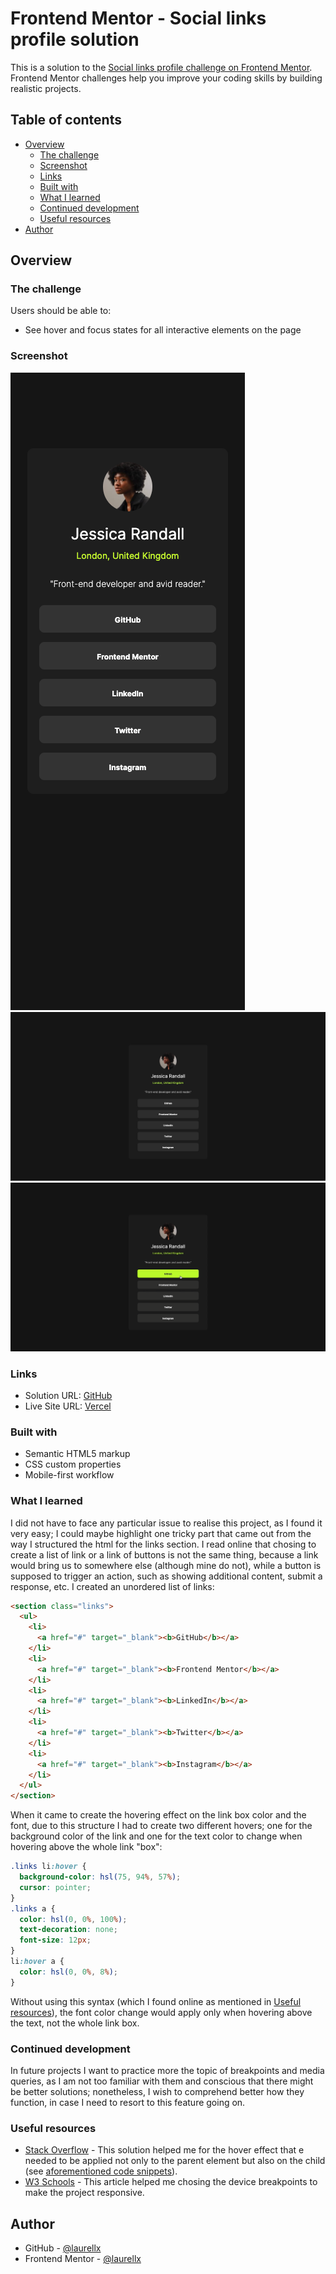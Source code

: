 # Frontend Mentor - Social links profile solution

This is a solution to the [Social links profile challenge on Frontend Mentor](https://www.frontendmentor.io/challenges/social-links-profile-UG32l9m6dQ). Frontend Mentor challenges help you improve your coding skills by building realistic projects.

## Table of contents

- [Overview](#overview)
  - [The challenge](#the-challenge)
  - [Screenshot](#screenshot)
  - [Links](#links)
  - [Built with](#built-with)
  - [What I learned](#what-i-learned)
  - [Continued development](#continued-development)
  - [Useful resources](#useful-resources)
- [Author](#author)

## Overview

### The challenge

Users should be able to:

- See hover and focus states for all interactive elements on the page

### Screenshot

![Mobile](./assets/images/solution/Mobile.png)
![Desktop](./assets/images/solution/Desktop.png)
![Desktop - active states](./assets/images/solution/active-states.png)

### Links

- Solution URL: [GitHub](https://github.com/laurellx/FEM-social-links-profile-main)
- Live Site URL: [Vercel](https://fem-social-links-profile-main.vercel.app/)

### Built with

- Semantic HTML5 markup
- CSS custom properties
- Mobile-first workflow

### What I learned

I did not have to face any particular issue to realise this project, as I found it very easy; I could maybe highlight one tricky part that came out from the way I structured the html for the links section.
I read online that chosing to create a list of link or a link of buttons is not the same thing, because a link would bring us to somewhere else (although mine do not), while a button is supposed to trigger an action, such as showing additional content, submit a response, etc.
I created an unordered list of links:

```html
<section class="links">
  <ul>
    <li>
      <a href="#" target="_blank"><b>GitHub</b></a>
    </li>
    <li>
      <a href="#" target="_blank"><b>Frontend Mentor</b></a>
    </li>
    <li>
      <a href="#" target="_blank"><b>LinkedIn</b></a>
    </li>
    <li>
      <a href="#" target="_blank"><b>Twitter</b></a>
    </li>
    <li>
      <a href="#" target="_blank"><b>Instagram</b></a>
    </li>
  </ul>
</section>
```

When it came to create the hovering effect on the link box color and the font, due to this structure I had to create two different hovers; one for the background color of the link and one for the text color to change when hovering above the whole link "box":

```css
.links li:hover {
  background-color: hsl(75, 94%, 57%);
  cursor: pointer;
}
.links a {
  color: hsl(0, 0%, 100%);
  text-decoration: none;
  font-size: 12px;
}
li:hover a {
  color: hsl(0, 0%, 8%);
}
```

Without using this syntax (which I found online as mentioned in [Useful resources](#useful-resources)), the font color change would apply only when hovering above the text, not the whole link box.

### Continued development

In future projects I want to practice more the topic of breakpoints and media queries, as I am not too familiar with them and conscious that there might be better solutions; nonetheless, I wish to comprehend better how they function, in case I need to resort to this feature going on.

### Useful resources

- [Stack Overflow](https://stackoverflow.com/questions/14792574/css-child-set-to-change-color-on-parent-hover-but-changes-also-when-hoveredm) - This solution helped me for the hover effect that e needed to be applied not only to the parent element but also on the child (see [aforementioned code snippets](#what-i-learned)).
- [W3 Schools](https://www.w3schools.com/css/css_rwd_mediaqueries.asp) - This article helped me chosing the device breakpoints to make the project responsive.

## Author

- GitHub - [@laurellx](https://github.com/laurellx)
- Frontend Mentor - [@laurellx](https://www.frontendmentor.io/profile/laurellx)
